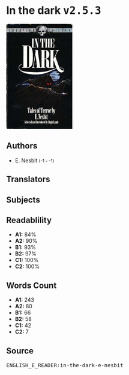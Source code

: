 # In the dark <kbd>v2.5.3</kbd>

![](./cover.medium.jpg "")

## Authors


 - E. Nesbit <small>(-1 - -1)</small>

## Translators



## Subjects



## Readablility


 - **A1:** 84%
 - **A2:** 90%
 - **B1:** 93%
 - **B2:** 97%
 - **C1:** 100%
 - **C2:** 100%

## Words Count


 - **A1:** 243
 - **A2:** 80
 - **B1:** 66
 - **B2:** 58
 - **C1:** 42
 - **C2:** 7

## Source


<kbd>ENGLISH_E_READER:in-the-dark-e-nesbit</kbd>

